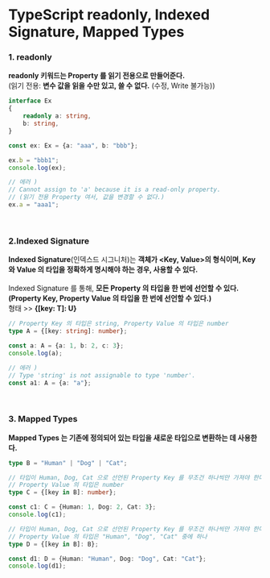 # TypeScript readonly, Indexed Signature, Mapped Types

### 1. readonly
**readonly 키워드는 Property 를 읽기 전용으로 만들어준다.**
<br>
(읽기 전용: **변수 값을 읽을 수만 있고, 쓸 수 없다.** (수정, Write 불가능))
```ts
interface Ex
{
    readonly a: string,
    b: string,
}

const ex: Ex = {a: "aaa", b: "bbb"};

ex.b = "bbb1";
console.log(ex);

// 에러 )
// Cannot assign to 'a' because it is a read-only property.
// (읽기 전용 Property 여서, 값을 변경할 수 없다.)
ex.a = "aaa1";
```

<br>

### 2.Indexed Signature
**Indexed Signature**(인덱스드 시그니처)는 **객체가 <Key, Value>의 형식이며, Key 와 Value 의 타입을
정확하게 명시해야 하는 경우, 사용할 수 있다.**
<br><br>
Indexed Signature 를 통해, **모든 Property 의 타입을 한 번에 선언할 수 있다.**
<br>
**(Property Key, Property Value 의 타입을 한 번에 선언할 수 있다.)**
<br>
형태 >> **{[key: T]: U}**
```ts
// Property Key 의 타입은 string, Property Value 의 타입은 number
type A = {[key: string]: number};

const a: A = {a: 1, b: 2, c: 3};
console.log(a);

// 에러 )
// Type 'string' is not assignable to type 'number'.
const a1: A = {a: "a"};
```

<br>

### 3. Mapped Types
**Mapped Types 는 기존에 정의되어 있는 타입을 새로운 타입으로 변환하는 데 사용한다.**
```ts
type B = "Human" | "Dog" | "Cat";

// 타입이 Human, Dog, Cat 으로 선언된 Property Key 를 무조건 하나씩만 가져야 한다.
// Property Value 의 타입은 number
type C = {[key in B]: number};

const c1: C = {Human: 1, Dog: 2, Cat: 3};
console.log(c1);

// 타입이 Human, Dog, Cat 으로 선언된 Property Key 를 무조건 하나씩만 가져야 한다.
// Property Value 의 타입은 "Human", "Dog", "Cat" 중에 하나
type D = {[key in B]: B};

const d1: D = {Human: "Human", Dog: "Dog", Cat: "Cat"};
console.log(d1);
```

